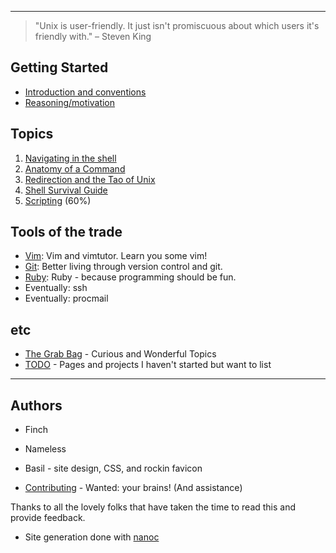 - - -

> "Unix is user-friendly. It just isn't promiscuous about which users it's friendly with." – Steven King

Getting Started
---------------

 * [Introduction and conventions](introduction/)
 * [Reasoning/motivation](reasoning/)

Topics
-----

 1. [Navigating in the shell](topics/navigation/)
 1. [Anatomy of a Command](topics/command_anatomy/)
 1. [Redirection and the Tao of Unix](topics/redirection/)
 1. [Shell Survival Guide](topics/shell_survival_guide/)
 1. [Scripting](topics/scripting/) (60%)

Tools of the trade
------------------

 - [Vim](tools/vim/): Vim and vimtutor. Learn you some vim!
 - [Git](tools/git/): Better living through version control and git.
 - [Ruby](tools/ruby/): Ruby - because programming should be fun.
 - Eventually: ssh
 - Eventually: procmail

etc
---

 * [The Grab Bag](grabbag/) - Curious and Wonderful Topics
 * [TODO](TODO/) - Pages and projects I haven't started but want to list

- - -

Authors
-------

 * Finch
 * Nameless
 * Basil - site design, CSS, and rockin favicon

 * [Contributing](contributing/) - Wanted: your brains! (And assistance)

Thanks to all the lovely folks that have taken the time to read this and
provide feedback.

 * Site generation done with [nanoc](http://nanoc.stoneship.org/)
